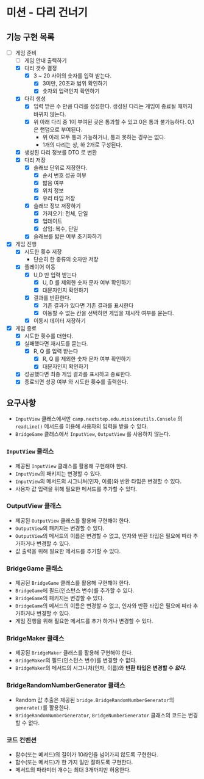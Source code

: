 # 미션 - 다리 건너기

## 기능 구현 목록
- [ ] 게임 준비
  - [ ] 게임 안내 출력하기
  - [x] 다리 갯수 결정
    - [x] 3 ~ 20 사이의 숫자를 입력 받는다.
      - [x] 3미만, 20초과 범위 확인하기
      - [x] 숫자외 입력인지 확인하기
  - [x] 다리 생성
    - [x] 입력 받은 수 만큼 다리를 생성한다. 생성된 다리는 게임이 종료될 때까지 바뀌지 않는다.
    - [x] 위 아래 다리 중 1이 부여된 곳은 통과할 수 있고 0은 통과 불가능하다. 0,1 은 랜덤으로 부여된다.
      - 위 아래 모두 통과 가능하거나, 통과 못하는 경우는 없다.
      - 1개의 다리는 상, 하 2개로 구성된다.
  - [x] 생성된 다리 정보를 DTO 로 변환
  - [x] 다리 저장
    - [x] 슬래브 단위로 저장한다.
      - [x] 순서 번호 성공 여부
      - [x] 밟음 여부
      - [x] 위치 정보
      - [x] 유리 타입 저장
    - [x] 슬래브 정보 저장하기
      - [x] 가져오기: 전체, 단일
      - [x] 업데이트
      - [x] 삽입: 복수, 단일
    - [x] 슬래브를 밟은 여부 초기화하기
- [x] 게임 진행
  - [x] 시도한 횟수 저장
    - 단순히 한 종류의 숫자만 저장
  - [x] 플레이어 이동
    - [x] U,D 만 입력 받는다
      - [x] U, D 를 제외한 숫자 문자 여부 확인하기
      - [x] 대문자인지 확인하기
    - [x] 결과를 반환한다.
      - [x] 기존 결과가 있다면 기존 결과를 표시한다
      - [x] 이동할 수 없는 칸을 선택하면 게임을 재시작 여부를 묻는다.
    - [x] 이동시 데이터 저장하기
- [x] 게임 종료 
  - [x] 시도한 횟수를 더한다.
  - [x] 실패했다면 재시도를 묻는다.
    - [x] R, Q 를 입력 받는다
      - [x] R, Q 를 제외한 숫자 문자 여부 확인하기
      - [x] 대문자인지 확인하기
  - [x] 성공했다면 최종 게임 결과를 표시하고 종료한다.
  - [x] 종료되면 성공 여부 와 시도한 횟수를 출력한다.

## 요구사항
- `InputView` 클래스에서만 `camp.nextstep.edu.missionutils.Console` 의 `readLine()` 메서드를 이용해 사용자의 입력을 받을 수 있다.
- `BridgeGame` 클래스에서 `InputView`, `OutputView` 를 사용하지 않는다.

### `InputView` 클래스
- 제공된 `InputView` 클래스를 활용해 구현해야 한다.
- `InputView`의 패키지는 변경할 수 있다.
- `InputView`의 메서드의 시그니처(인자, 이름)와 반환 타입은 변경할 수 있다.
- 사용자 값 입력을 위해 필요한 메서드를 추가할 수 있다.

### OutputView 클래스
- 제공된 `OutputView` 클래스를 활용해 구현해야 한다.
- `OutputView`의 패키지는 변경할 수 있다.
- `OutputView`의 메서드의 이름은 변경할 수 없고, 인자와 반환 타입은 필요에 따라 추가하거나 변경할 수 있다.
- 값 출력을 위해 필요한 메서드를 추가할 수 있다.

### BridgeGame 클래스
- 제공된 `BridgeGame` 클래스를 활용해 구현해야 한다.
- `BridgeGame`에 필드(인스턴스 변수)를 추가할 수 있다.
- `BridgeGame`의 패키지는 변경할 수 있다.
- `BridgeGame`의 메서드의 이름은 변경할 수 없고, 인자와 반환 타입은 필요에 따라 추가하거나 변경할 수 있다.
- 게임 진행을 위해 필요한 메서드를 추가 하거나 변경할 수 있다.

### BridgeMaker 클래스
- 제공된 `BridgeMaker` 클래스를 활용해 구현해야 한다.
- `BridgeMaker`의 필드(인스턴스 변수)를 변경할 수 없다.
- `BridgeMaker`의 메서드의 시그니처(인자, 이름)와 **반환 타입은 변경할 수 _없다._**

### BridgeRandomNumberGenerator 클래스
- Random 값 추출은 제공된 `bridge.BridgeRandomNumberGenerator`의 `generate()`를 활용한다.
- `BridgeRandomNumberGenerator`, `BridgeNumberGenerator` 클래스의 코드는 변경할 수 없다.

### 코드 컨벤션
- 함수(또는 메서드)의 길이가 10라인을 넘어가지 않도록 구현한다.
- 함수(또는 메서드)가 한 가지 일만 잘하도록 구현한다.
- 메서드의 파라미터 개수는 최대 3개까지만 허용한다.
